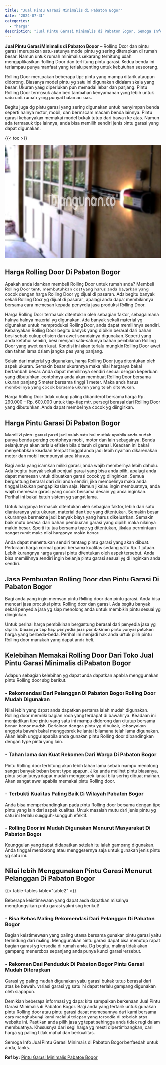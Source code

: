 ```yaml
---
title: "Jual Pintu Garasi Minimalis di Pabaton Bogor"
date: "2024-07-31"
categories: 
  - "harga"
description: "Jual Pintu Garasi Minimalis di Pabaton Bogor. Semoga Info Jual Pintu Garasi Minimalis di Pabaton Bogor berfaedah untuk anda, tanks...."
---
```


**Jual Pintu Garasi Minimalis di Pabaton Bogor** – Rolling Door dan pintu garasi merupakan satu-satunya model pintu yg sering diterapkan di rumah besar. Namun untuk rumah minimalis sekarang terhitung udah mengaplikasikan Rolling Door dan terhitung pintu garasi. Kedua benda ini terlampau punya manfaat yang terlalu penting untuk kebutuhan seseorang.

Rolling Door merupakan beberapa tipe pintu yang mampu ditarik ataupun didorong. Biasanya model pintu yg satu ini digunakan didalam skala yang besar. Ukuran yang diperlukan pun memadai lebar dan panjang. Pintu Rolling Door termasuk akan beri tambahan kenyamanan yang lebih untuk satu unit rumah yang punyai halaman luas.

Begitu juga dg pintu garasi yang sering digunakan untuk menyimpan benda seperti halnya motor, mobil, dan bermacam macam benda lainnya. Pintu garasi kebanyakan memakai model bukak tutup dari bawah ke atas. Namun ada termasuk tipe lainnya, anda bisa memilih sendiri jenis pintu garasi yang dapat digunakan.

{{< toc >}}

![Jual Pintu Garasi Minimalis di Pabaton Bogor](/images/pintu-garasi-04.png)

## Harga Rolling Door Di Pabaton Bogor

Apakah anda idamkan membeli Rolling Door untuk rumah anda? Membeli Rolling Door tentu membutuhkan cost yang harus anda bayarkan yang cocok dengan harga Rolling Door yg dijual di pasaran. Ada begitu banyak sekali Rolling Door yg dijual di pasaran, apalagi anda dapat membikinnya bersama cara memesan kepada penyedia jasa produksi Rolling Door.

Harga Rolling Door termasuk ditentukan oleh sebagian faktor, sebagaimana halnya halnya material yg digunakan. Ada banyak sekali material yg digunakan untuk memproduksi Rolling Door, anda dapat memilihnya sendiri. Kebanyakan Rolling Door begitu banyak yang dibikin berasal dari bahan besi sebab cukup efisien dan awet seandainya digunakan. Seperti yang anda ketahui sendiri, besi menjadi satu-satunya bahan pembikinan Rolling Door yang awet dan kuat. Kondisi ini akan terlalu mungkin Rolling Door awet dan tahan lama dalam jangka pas yang panjang.

Selain dari material yg digunakan, harga Rolling Door juga ditentukan oleh aspek ukuran. Semakin besar ukurannya maka nilai harganya bakal bertambah besar. Anda dapat memilihnya sendiri sesuai dengan keperluan yang dibutuhkan. contohnya anda akan membuat Rolling Door bersama ukuran panjang 5 meter bersama tinggi 1 meter. Maka anda harus membelinya yang cocok bersama ukuran yang telah ditentukan.

Harga Rolling Door tidak cukup paling dibanderol bersama harga Rp. 290.000 – Rp. 600.000 untuk tiap-tiap mtr. persegi berasal dari Rolling Door yang dibutuhkan. Anda dapat membelinya cocok yg diinginkan.

## Harga Pintu Garasi Di Pabaton Bogor

Memiliki pintu garasi pasti jadi salah satu hal mutlak apabila anda sudah punya benda penting contohnya mobil, motor dan lain sebagainya. Benda selanjutnya akan terlalu efisien bila ditaruh di garasi. Keadaan ini bakal menyebabkan keadaan tempat tinggal anda jadi lebih nyaman dikarenakan motor dan mobil mempunyai area khusus.

Bagi anda yang idamkan miliki garasi, anda wajib membelinya lebih dahulu. Ada begitu banyak sekali penjual garasi yang bisa anda pilih, apalagi anda dapat memesan untuk dibuatkan garasi cocok yg diinginkan. Semua bergantung berasal dari diri anda sendiri, jika membelinya maka anda tinggal lakukan pengaplikasian saja. Namun jikalau ingin membuatnya, anda wajib memesan garasi yang cocok bersama desain yg anda inginkan. Perihal ini bakal butuh sistem yg sangat lama.

Untuk harganya termasuk ditentukan oleh sebagian faktor, lebih dari satu diantaranya yaitu ukuran, material dan tipe yang ditentukan. Semakin besar ukurannya bermakna jadi banyak biaya yang harus dikeluarkan. Semakin baik mutu berasal dari bahan pembuatan garasi yang dipilih maka nilainya makin besar. Sperti itu jua bersama type yg ditentukan, jikalau permintaan sangat rumit maka nilai harganya makin besar.

Anda dapat menentukan sendiri tentang pintu garasi yang akan dibuat. Perkiraan harga normal garasi bersama kualitas sedang yaitu Rp. 1 jutaan. Lebih kurangnya harga garasi pintu ditentukan oleh aspek tersebut. Anda bisa memilihnya sendiri ingin belanja pintu garasi sesuai yg di inginkan anda sendiri.

## Jasa Pembuatan Rolling Door dan Pintu Garasi Di Pabaton Bogor

Bagi anda yang ingin memsan pintu Rolling door dan pintu garasi. Anda bisa mencari jasa produksi pintu Rolling door dan garasi. Ada begitu banyak sekali penyedia jasa yg siap menolong anda untuk membikin pintu sesuai yg diinginkan.

Untuk perihal harga pembikinan bergantung berasal dari penyedia jasa yg dipilih. Biasanya tiap tiap penyedia jasa pembikinan pintu punyai patokan harga yang berbeda-beda. Perihal ini menjadi hak anda untuk pilih pintu Rolling door manakah yang dapat anda beli.

## Kelebihan Memakai Rolling Door Dari Toko Jual Pintu Garasi Minimalis di Pabaton Bogor

Adapun sebagian kelebihan yg dapat anda dapatkan apabila menggunakan pintu Rolling door sbg berikut.

### \- Rekomendasi Dari Pelanggan Di Pabaton Bogor Rolling Door Mudah Digunakan

Nilai lebih yang dapat anda dapatkan pertama ialah mudah digunakan. Rolling door memiliki bagian roda yang terdapat di bawahnya. Keadaan ini menjadikan tipe pintu yang satu ini mampu didorong dan ditutup bersama benar-benar mudah. Berlainan dengan pintu yg dibukak, kebanyakan anggota bawah bakal menggesrek ke lantai bilamana telah lama digunakan. Akan lebih unggul apabila anda gunakan pintu Rolling door dibandingkan dengan type pintu yang lain.

### \- Tahan lama dan Kuat Rekomen Dari Warga Di Pabaton Bogor

Pintu Rolling door terhitung akan lebih tahan lama sebab mampu menolong sangat banyak beban berat type apapun. Jika anda melihat pintu biasanya, pintu selanjutnya dapat mudah menggesrek lantai bila sering dibuat mainan. Akan sangat awet apabila memakai pintu Rolling door.

### \- Terbukti Kualitas Paling Baik Di Wilayah Pabaton Bogor

Anda bisa memperbandingkan pada pintu Rolling door bersama dengan tipe pintu yang lain dari aspek kualitas. Untuk masalah mutu dari jenis pintu yg satu ini terlalu sungguh-sungguh efektif.

### \- Rolling Door ini Mudah Digunakan Menurut Masyarakat Di Pabaton Bogor

Keunggulan yang dapat didapatkan setelah itu ialah gampang digunakan. Anda tinggal mendorong atau menggesernya saja untuk gunakan jenis pintu yg satu ini.

## Nilai lebih Menggunakan Pintu Garasi Menurut Pelanggan Di Pabaton Bogor

{{< table-tables table="table2" >}}

Beberapa keistimewaan yang dapat anda dapatkan misalnya mengfungsikan pintu garasi yakni sbg berikut!

### \- Bisa Bebas Maling Rekomendasi Dari Pelanggan Di Pabaton Bogor

Bagian keistimewaan yang paling utama bersama gunakan pintu garasi yaitu terlindung dari maling. Menggunakan pintu garasi dapat bisa menutup rapat bagian garasi yg tersedia di rumah anda. Dg begitu, maling tidak akan gampang menerobos sepanjang anda punya kunci garasi tersebut.

### \- Rekomen Dari Penduduk Di Pabaton Bogor Pintu Garasi Mudah Diterapkan

Garasi yg paling mudah digunakan yaitu garasi bukak tutup berasal dari atas ke bawah. variasi garasi yg satu ini dapat terlalu gampang digunakan oleh siapapun.

Demikian beberapa informasi yg dapat kita sampaikan berkenaan Jual Pintu Garasi Minimalis di Pabaton Bogor. Bagi anda yang tertarik untuk gunakan pintu Rolling door atau pintu garasi dapat memesannya dari kami bersama cara menghubungi kami melalui telepon yang tersedia di sebelah atas website ini. Pastikan anda pilih jasa yg tepat sehingga anda tidak rugi dalam membuatnya. Khususnya dari segi harga yg mesti dipertimbangkan, cari harga yg paling tidak mahal dan berkualitas.

Semoga Info Jual Pintu Garasi Minimalis di Pabaton Bogor berfaedah untuk anda, tanks.

**Ref by:** [Pintu Garasi Minimalis Pabaton Bogor](https://id.wikipedia.org/wiki/Pintu)
